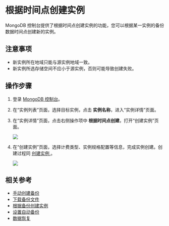 # 根据时间点创建实例

MongoDB 控制台提供了根据时间点创建实例的功能，您可以根据某一实例的备份数据时间点创建新的实例。

## 注意事项

- 新实例所在地域只能与源实例地域一致。
- 新实例所选存储空间不应小于源实例，否则可能导致创建失败。

## 操作步骤

1. 登录 [MongoDB 控制台](https://mongodb-console.jdcloud.com/mongodb)。
2. 在“实例列表”页面，选择目标实例，点击 **实例名称**，进入“实例详情”页面。
3. 在“实例详情”页面，点击右侧操作项中 **根据时间点创建**，打开“创建实例”页面。

    ![](https://github.com/jdcloudcom/cn/blob/master/image/mongodb/mongo-036.png)

5. 在“创建实例”页面，选择计费类型、实例规格配置等信息，完成实例创建。创建过程同 [创建实例 ](../../Getting-Started/Create-Instance.md)。

    ![](https://github.com/jdcloudcom/cn/blob/master/image/mongodb/mongo-036.png)

## 相关参考

- [手动创建备份](Create-Backup.md)
- [下载备份文件](Download-Bckup.md)
- [根据备份创建实例](Create-Instance-by-Backup.md)
- [设置自动备份](Modify-Backup-Policy.md)
- [数据恢复](Restore-Instance.md)


